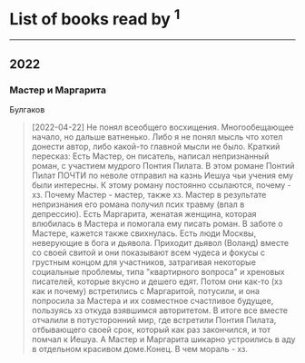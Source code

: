 # List of books read by [](https://plus.google.com/u/0/111798276862514731625/)<sup>1</sup>
---

## 2022

### Мастер и Маргарита
Булгаков
> [2022-04-22] Не понял всеобщего восхищения. Многообещающее начало, но дальше ватненько. Либо я не понял мысль что хотел донести автор, либо какой-то главной мысли не было. 
> Краткий пересказ:
> Есть Мастер, он писатель, написал непризнанный роман, с участием мудрого Понтия Пилата. В этом романе Понтий Пилат ПОЧТИ по неволе отправил на казнь Иешуа чьи учения ему были интересны. К этому роману постоянно ссылаются, почему - хз. Почему Мастер - мастер, также хз. Мастер в результате непризнания его романа получил псих травму (впал в депрессию). Есть Маргарита, женатая женщина, которая влюбилась в Мастера и помогала ему писать роман. В заботе о Мастере, кажется также свихнулась. Есть люди Москвы, неверующие в бога и дьявола. Приходит дьявол (Воланд) вместе со своей свитой и они показывают всем чудеса и фокусы с грустным концом для участников, затрагивая некоторые социальные проблемы, типа "квартирного вопроса" и хреновых писателей, которые вкусно и дешего едят. Потом они как-то (хз как и почему) встретились с Маргаритой, потусили, и она попросила за Мастера и их совместное счастливое будущее, пользуясь хз откуда взявшимся авторитетом. В итоге все вместе отчалили в потусторонний мир, где встретили Понтия Пилата, отбывающего своей срок, который как раз закончился, и тот помчал к Иешуа. А Мастер и Маргарита шикарно устроились в аду в отдельном красивом доме.Конец.
> В чем мораль - хз.



